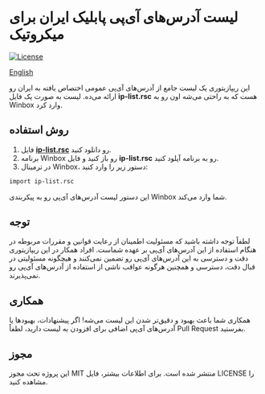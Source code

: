 # لیست آدرس‌های آی‌پی پابلیک ایران برای میکروتیک

[![License](https://img.shields.io/badge/license-MIT-blue.svg)](https://github.com/yourusername/yourrepository/blob/main/LICENSE)

[English](https://github.com/JavaddZiyaei/iran-iplist-mikrotik/blob/main/README-EN.md)

این ریپازیتوری یک لیست جامع از آدرس‌های آی‌پی عمومی اختصاص یافته به ایران رو ارائه می‌ده. لیست به صورت یک فایل **ip-list.rsc** هست که به راحتی می‌شه اون رو به Winbox وارد کرد.

## روش استفاده

1. فایل [**ip-list.rsc**](https://github.com/JavaddZiyaei/Iran-IPList-Mikrotik/blob/main/Iran%20IP%20Address%20List%20Update%2013%20Farvardin%201404.rsc) رو دانلود کنید.
2. برنامه Winbox رو باز کنید و فایل **ip-list.rsc** رو به برنامه آپلود کنید.
3. در ترمینال Winbox، دستور زیر را وارد کنید:

```bash
import ip-list.rsc
```
این دستور لیست آدرس‌های آی‌پی رو به پیکربندی Winbox شما وارد می‌کند.

## توجه
لطفاً توجه داشته باشید که مسئولیت اطمینان از رعایت قوانین و مقررات مربوطه در هنگام استفاده از این آدرس‌های آی‌پی بر عهده شماست. افراد همکار در این ریپازیتوری دقت و دسترسی به این آدرس‌های آی‌پی رو تضمین نمی‌کنند و هیچگونه مسئولیتی در قبال دقت، دسترسی و همچنین هرگونه عواقب ناشی از استفاده از آدرس‌های آی‌پی رو نمی‌پذیرند.

## همکاری
همکاری شما باعث بهبود و دقیق‌تر شدن این لیست می‌شه! اگر پیشنهادات، بهبودها یا آدرس‌های آی‌پی اضافی برای افزودن به لیست دارید، لطفاً Pull Request بفرستید.

## مجوز
این پروژه تحت مجوز MIT منتشر شده است. برای اطلاعات بیشتر، فایل LICENSE را مشاهده کنید.

